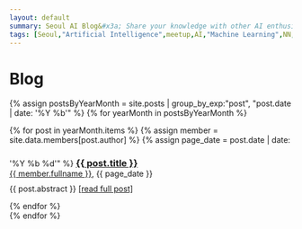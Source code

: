 ```yaml
---
layout: default
summary: Seoul AI Blog&#x3a; Share your knowledge with other AI enthusiasts!
tags: [Seoul,"Artificial Intelligence",meetup,AI,"Machine Learning",NN,"Neural Networks",Korea,Gangnam]
---
```


# Blog

{% assign postsByYearMonth = site.posts | group_by_exp:"post", "post.date | date: '%Y %b'"  %}
{% for yearMonth in postsByYearMonth %}
  <div>
      {% for post in yearMonth.items %}
        {% assign member = site.data.members[post.author] %}
        {% assign page_date = post.date | date: '%Y %b %d'"  %}
        <h3 style="display:inline-block;margin-bottom:0px"><a href="{{ post.url }}">{{ post.title }}</a></h3><br>
        <a href="{{ site.url }}/members/{{ post.author }}">{{ member.fullname }}</a>, {{ page_date }}<br>
        <p style="text-align:justify;margin-top:10px;">
        {{ post.abstract }}
        <a href="{{ post.url }}">[read full post]</a>
        </p>
      {% endfor %}
  </div>
{% endfor %}
